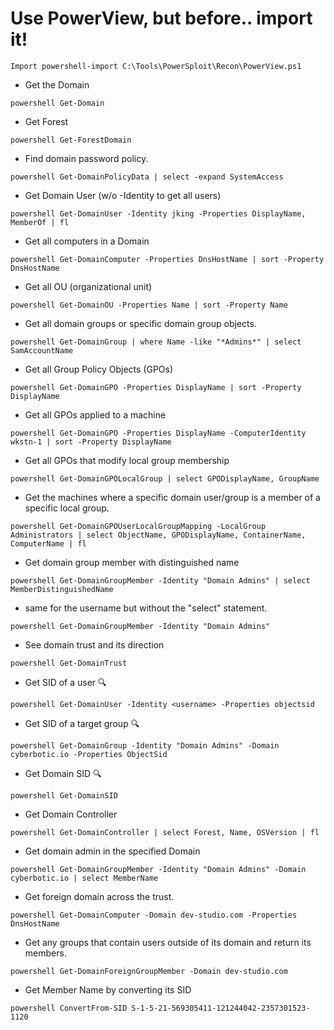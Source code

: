 # Use PowerView, but before.. import it! 
```Import powershell-import C:\Tools\PowerSploit\Recon\PowerView.ps1```

- Get the Domain
```
powershell Get-Domain
``` 
- Get Forest
```
powershell Get-ForestDomain
``` 
- Find domain password policy.
```
powershell Get-DomainPolicyData | select -expand SystemAccess
```
- Get Domain User (w/o -Identity to get all users)
```
powershell Get-DomainUser -Identity jking -Properties DisplayName, MemberOf | fl
``` 
- Get all computers in a Domain
```
powershell Get-DomainComputer -Properties DnsHostName | sort -Property DnsHostName
``` 
- Get all OU (organizational unit)
```
powershell Get-DomainOU -Properties Name | sort -Property Name
```
- Get all domain groups or specific domain group objects.
```
powershell Get-DomainGroup | where Name -like "*Admins*" | select SamAccountName
``` 
- Get all Group Policy Objects (GPOs)
```
powershell Get-DomainGPO -Properties DisplayName | sort -Property DisplayName
``` 
- Get all GPOs applied to a machine
```
powershell Get-DomainGPO -Properties DisplayName -ComputerIdentity wkstn-1 | sort -Property DisplayName
``` 
- Get all GPOs that modify local group membership
```
powershell Get-DomainGPOLocalGroup | select GPODisplayName, GroupName
``` 
- Get the machines where a specific domain user/group is a member of a specific local group.
```
powershell Get-DomainGPOUserLocalGroupMapping -LocalGroup Administrators | select ObjectName, GPODisplayName, ContainerName, ComputerName | fl
``` 
- Get domain group member with distinguished name
```
powershell Get-DomainGroupMember -Identity "Domain Admins" | select MemberDistinguishedName
```
- same for the username but without the "select" statement. 
```
powershell Get-DomainGroupMember -Identity "Domain Admins"
``` 
- See domain trust and its direction
```
powershell Get-DomainTrust
```
- Get SID of a user :mag:
```
powershell Get-DomainUser -Identity <username> -Properties objectsid
```
- Get SID of a target group :mag:
```
powershell Get-DomainGroup -Identity "Domain Admins" -Domain cyberbotic.io -Properties ObjectSid
``` 
- Get Domain SID :mag:
```
powershell Get-DomainSID
``` 
- Get Domain Controller
```
powershell Get-DomainController | select Forest, Name, OSVersion | fl
``` 
- Get domain admin in the specified Domain
```
powershell Get-DomainGroupMember -Identity "Domain Admins" -Domain cyberbotic.io | select MemberName
``` 
- Get foreign domain across the trust.
```
powershell Get-DomainComputer -Domain dev-studio.com -Properties DnsHostName
``` 
- Get any groups that contain users outside of its domain and return its members.
```
powershell Get-DomainForeignGroupMember -Domain dev-studio.com
``` 
- Get Member Name by converting its SID
```
powershell ConvertFrom-SID S-1-5-21-569305411-121244042-2357301523-1120
``` 
